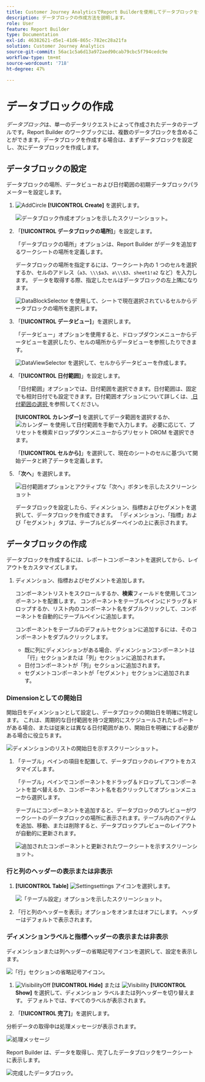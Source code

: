 ```yaml
---
title: Customer Journey AnalyticsでReport Builderを使用してデータブロックを作成する方法
description: データブロックの作成方法を説明します。
role: User
feature: Report Builder
type: Documentation
exl-id: 46382621-d5e1-41d6-865c-782ec28a21fa
solution: Customer Journey Analytics
source-git-commit: 56ac1c5a6d13a972aed90cab79cbc5f794cedc9e
workflow-type: tm+mt
source-wordcount: '718'
ht-degree: 47%

---
```


# データブロックの作成

*データブロック*&#x200B;は、単一のデータリクエストによって作成されたデータのテーブルです。Report Builder のワークブックには、複数のデータブロックを含めることができます。データブロックを作成する場合は、まずデータブロックを設定し、次にデータブロックを作成します。

## データブロックの設定

データブロックの場所、データビューおよび日付範囲の初期データブロックパラメーターを設定します。

1. ![AddCircle](/help/assets/icons/AddCircle.svg) **[!UICONTROL Create]** を選択します。

   ![ データブロック作成オプションを示したスクリーンショット。](./assets/create-datablock.png)

1. 「**[!UICONTROL データブロックの場所]**」を設定します。

   「データブロックの場所」オプションは、Report Builder がデータを追加するワークシートの場所を定義します。

   データブロックの場所を指定するには、ワークシート内の 1 つのセルを選択するか、セルのアドレス（`a3`、`\\\$a3`、`a\\\$3`、`sheet1!a2` など）を入力します。 データを取得する際、指定したセルはデータブロックの左上隅になります。

   ![DataBlockSelector](/help/assets/icons/DataBlockSelector.svg) を使用して、シートで現在選択されているセルからデータブロックの場所を選択します。

1. 「**[!UICONTROL データビュー]**」を選択します。

   「データビュー」オプションを使用すると、ドロップダウンメニューからデータビューを選択したり、セルの場所からデータビューを参照したりできます。

   ![DataViewSelector](/help/assets/icons/DataViewSelector.svg) を選択して、セルからデータビューを作成します。

1. 「**[!UICONTROL 日付範囲]**」を設定します。

   「日付範囲」オプションでは、日付範囲を選択できます。日付範囲は、固定でも相対日付でも設定できます。日付範囲オプションについて詳しくは、[ 日付範囲の選択 ](select-date-range.md) を参照してください。

   **[!UICONTROL カレンダー]** を選択してデータ範囲を選択するか、![ カレンダー ](/help/assets/icons/Calendar.svg) を使用して日付範囲を手動で入力します。 必要に応じて、プリセットを検索ドロップダウンメニューからプリセット DROM を選択できます。

   「**[!UICONTROL セルから]**」を選択して、現在のシートのセルに基づいて開始データと終了データを定義します。

1. 「**次へ**」を選択します。

   ![ 日付範囲オプションとアクティブな「次へ」ボタンを示したスクリーンショット ](./assets/choose_date_data_view3.png)

   データブロックを設定したら、ディメンション、指標およびセグメントを選択して、データブロックを作成できます。 「ディメンション」、「指標」および「セグメント」タブは、テーブルビルダーペインの上に表示されます。

## データブロックの作成

データブロックを作成するには、レポートコンポーネントを選択してから、レイアウトをカスタマイズします。

1. ディメンション、指標およびセグメントを追加します。

   コンポーネントリストをスクロールするか、**検索**&#x200B;フィールドを使用してコンポーネントを配置します。 コンポーネントをテーブルペインにドラッグ＆ドロップするか、リスト内のコンポーネント名をダブルクリックして、コンポーネントを自動的にテーブルペインに追加します。

   コンポーネントをテーブルのデフォルトセクションに追加するには、そのコンポーネントをダブルクリックします。

   - 既に列にディメンションがある場合、ディメンションコンポーネントは「行」セクションまたは「列」セクションに追加されます。
   - 日付コンポーネントが「列」セクションに追加されます。
   - セグメントコンポーネントが「セグメント」セクションに追加されます。

### Dimensionとしての開始日

開始日をディメンションとして設定し、データブロックの開始日を明確に特定します。 これは、周期的な日付範囲を持つ定期的にスケジュールされたレポートがある場合、または従来とは異なる日付範囲があり、開始日を明確にする必要がある場合に役立ちます。

![ ディメンションのリストの開始日を示すスクリーンショット。](./assets/start-date-dimension.png)

1. 「テーブル」ペインの項目を配置して、データブロックのレイアウトをカスタマイズします。

   「テーブル」ペインでコンポーネントをドラッグ＆ドロップしてコンポーネントを並べ替えるか、コンポーネント名を右クリックしてオプションメニューから選択します。

   テーブルにコンポーネントを追加すると、データブロックのプレビューがワークシートのデータブロックの場所に表示されます。テーブル内のアイテムを追加、移動、または削除すると、データブロックプレビューのレイアウトが自動的に更新されます。

   ![ 追加されたコンポーネントと更新されたワークシートを示すスクリーンショット。](./assets/image10.png)

### 行と列のヘッダーの表示または非表示

1. **[!UICONTROL Table]** ![Setting](/help/assets/icons/Setting.svg)settings アイコンを選択します。

   ![ 「テーブル設定」オプションを示したスクリーンショット。](./assets/table-settings.png)

1. 「行と列のヘッダーを表示」オプションをオンまたはオフにします。 ヘッダーはデフォルトで表示されます。

### ディメンションラベルと指標ヘッダーの表示または非表示

ディメンションまたは列ヘッダーの省略記号アイコンを選択して、設定を表示します。

![ 「行」セクションの省略記号アイコン。](./assets/row-heading.png)

1. ![VisibilityOff](/help/assets/icons/VisibilityOff.svg) **[!UICONTROL Hide]** または ![Visibility](/help/assets/icons/Visibility.svg) **[!UICONTROL Show]** を選択して、ディメンション ラベルまたは列ヘッダーを切り替えます。 デフォルトでは、すべてのラベルが表示されます。

1. 「**[!UICONTROL 完了]**」を選択します。


分析データの取得中は処理メッセージが表示されます。

![ 処理メッセージ ](./assets/image11.png)

Report Builder は、データを取得し、完了したデータブロックをワークシートに表示します。

![ 完成したデータブロック。](./assets/image12.png)

